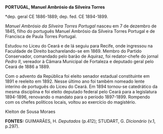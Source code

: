 **PORTUGAL, Manuel Ambrósio da Silveira Torres**

\*dep. geral CE 1886-1889; dep. fed. CE 1894-1899.

*Manuel Ambrósio da Silveira Torres Portugal* nasceu em 7 de dezembro de
1845, filho do português Manuel Ambrósio da Silveira Torres Portugal e
de Francisca de Paula Torres Portugal.

Estudou no Liceu do Ceará e de lá seguiu para Recife, onde ingressou na
Faculdade de Direito bacharelando-se em 1869. Membro do Partido
Conservador, comandado pelo barão de Aquiraz, foi redator-chefe do
jornal *Pedro II*, vereador à Câmara Municipal de Fortaleza e deputado
geral pelo Ceará de 1886 a 1889.

Com o advento da República foi eleito senador estadual constituinte em
1891 e reeleito em 1892. Nesse último ano foi também nomeado lente
interino de português do Liceu do Ceará. Em 1894 tornou-se catedrático
da mesma disciplina e foi eleito deputado federal pelo Ceará para a
legislatura 1894-1896, renovando o mandato para o período 1897-1899.
Rompendo com os chefes políticos locais, voltou ao exercício do
magistério.

Kleiton de Sousa Moraes

**FONTES:** GUIMARÃES, H. *Deputados* (p.412); STUDART, G. *Dicionário*
(v.1, p.297).
